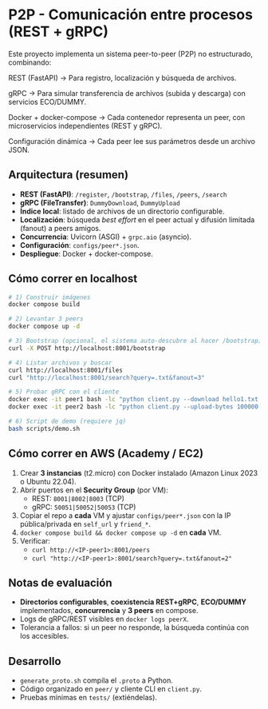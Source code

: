 # P2P - Comunicación entre procesos (REST + gRPC)

Este proyecto implementa un sistema peer-to-peer (P2P) no estructurado, combinando:

REST (FastAPI) → Para registro, localización y búsqueda de archivos.

gRPC → Para simular transferencia de archivos (subida y descarga) con servicios ECO/DUMMY.

Docker + docker-compose → Cada contenedor representa un peer, con microservicios independientes (REST y gRPC).

Configuración dinámica → Cada peer lee sus parámetros desde un archivo JSON.

## Arquitectura (resumen)
- **REST (FastAPI)**: `/register`, `/bootstrap`, `/files`, `/peers`, `/search`
- **gRPC (FileTransfer)**: `DummyDownload`, `DummyUpload`
- **Índice local**: listado de archivos de un directorio configurable.
- **Localización**: búsqueda *best effort* en el peer actual y difusión limitada (fanout) a peers amigos.
- **Concurrencia**: Uvicorn (ASGI) + `grpc.aio` (asyncio).
- **Configuración**: `configs/peer*.json`.
- **Despliegue**: Docker + docker-compose.

## Cómo correr en localhost
```bash
# 1) Construir imágenes
docker compose build

# 2) Levantar 3 peers
docker compose up -d

# 3) Bootstrap (opcional, el sistema auto‑descubre al hacer /bootstrap)
curl -X POST http://localhost:8001/bootstrap

# 4) Listar archivos y buscar
curl http://localhost:8001/files
curl "http://localhost:8001/search?query=.txt&fanout=3"

# 5) Probar gRPC con el cliente
docker exec -it peer1 bash -lc "python client.py --download hello1.txt --grpc-host localhost --grpc-port 50051"
docker exec -it peer2 bash -lc "python client.py --upload-bytes 100000 --grpc-host localhost --grpc-port 50052"

# 6) Script de demo (requiere jq)
bash scripts/demo.sh
```

## Cómo correr en AWS (Academy / EC2)
1. Crear **3 instancias** (t2.micro) con Docker instalado (Amazon Linux 2023 o Ubuntu 22.04).
2. Abrir puertos en el **Security Group** (por VM):
   - REST: `8001|8002|8003` (TCP)
   - gRPC: `50051|50052|50053` (TCP)
3. Copiar el repo a **cada** VM y ajustar `configs/peer*.json` con la IP pública/privada en `self_url` y `friend_*`.
4. `docker compose build && docker compose up -d` en **cada** VM.
5. Verificar:
   - `curl http://<IP-peer1>:8001/peers`
   - `curl "http://<IP-peer1>:8001/search?query=.txt&fanout=2"`

## Notas de evaluación
- **Directorios configurables**, **coexistencia REST+gRPC**, **ECO/DUMMY** implementados, **concurrencia** y **3 peers** en compose.
- Logs de gRPC/REST visibles en `docker logs peerX`.
- Tolerancia a fallos: si un peer no responde, la búsqueda continúa con los accesibles.

## Desarrollo
- `generate_proto.sh` compila el `.proto` a Python.
- Código organizado en `peer/` y cliente CLI en `client.py`.
- Pruebas mínimas en `tests/` (extiéndelas).

